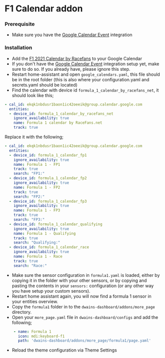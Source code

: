 # F1 Calendar addon

### Prerequisite
- Make sure you have the [Google Calendar Event](https://www.home-assistant.io/integrations/calendar.google/) integration

### Installation
- Add the [F1 2021 Calendar by Racefans](https://www.racefans.net/contact/f1-fanatic-calendar/) to your Google Calendar
- If you don't have the [Google Calendar Event](https://www.home-assistant.io/integrations/calendar.google/) integration setup yet, make sure to do so. If you already have, please ignore this step.
- Restart home-assistant and open `google_calendars.yaml`, this file should be in the root folder (this is also where your configuration.yaml and secrets.yaml should be located)
- Find the calendar with device id `formula_1_calendar_by_racefans_net`, it should look like this;
```yaml
- cal_id: ekqk1nbdusr1baon1ic42oeeik@group.calendar.google.com
  entities:
  - device_id: formula_1_calendar_by_racefans_net
    ignore_availability: true
    name: Formula 1 calendar by RaceFans.net
    track: true
``` 
Replace it with the following;
```yaml
- cal_id: ekqk1nbdusr1baon1ic42oeeik@group.calendar.google.com
  entities:
  - device_id: formula_1_calendar_fp1
    ignore_availability: true
    name: Formula 1 - FP1
    track: true
    search: "FP1:"
  - device_id: formula_1_calendar_fp2
    ignore_availability: true
    name: Formula 1 - FP2
    track: true
    search: "FP2:"
  - device_id: formula_1_calendar_fp3
    ignore_availability: true
    name: Formula 1 - FP3
    track: true
    search: "FP3:"
  - device_id: formula_1_calendar_qualifying
    ignore_availability: true
    name: Formula 1 - Qualifying
    track: true
    search: "Qualifying:"
  - device_id: formula_1_calendar_race
    ignore_availability: true
    name: Formula 1 - Race
    track: true
    search: "Race:"
```
- Make sure the sensor configuration in `formula1.yaml` is loaded, either by copying it in the folder with your other sensors, or by copying and pasting the contents in your `sensors:` configuration (or any other way you have setup your custom sensors).
- Restart home assistant again, you will now find a formula 1 sensor in your entities overview.
- Copy the `formula1` folder in to the `dwains-dashboard/addons/more_page` directory.
- Open your `more_page.yaml` file in `dwains-dashboard/configs` and add the following;
 ```yaml
     - name: Formula 1
       icon: mdi:keyboard-f1
       path: 'dwains-dashboard/addons/more_page/formula1/page.yaml'
```
- Reload the theme configuration via Theme Settings